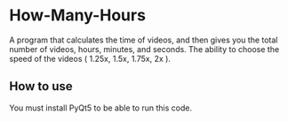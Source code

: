 # How-Many-Hours
A program that calculates the time of videos, and then gives you the total number of videos, hours, minutes, and seconds.
The ability to choose the speed of the videos ( 1.25x, 1.5x, 1.75x, 2x ).
## How to use
You must install PyQt5 to be able to run this code.
